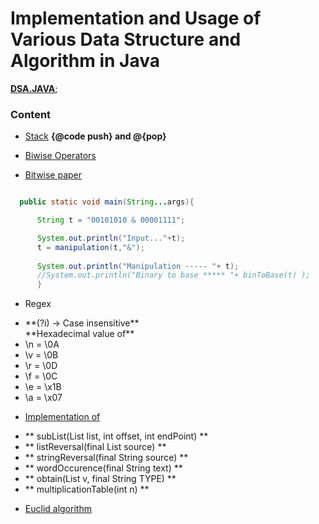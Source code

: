 # Implementation and Usage of Various Data Structure and Algorithm in Java

  **[DSA.JAVA](https://work-ps.herokuapp.com)**;

### Content 
 * [Stack](src/main/java/lang/java/dsa/stack/Stack.java)
	**{@code push} and @{pop}**

 * [Biwise Operators](src/main/java/lang/java/prac/Bitwise.java)
   <br/><li> <a href="https://amudabadmus.wordpress.com/2019/01/13/how-bitwise-operation-works-in-java/"> Bitwise paper</a></li>
  ```Java

	public static void main(String...args){

		String t = "00101010 & 00001111";

		System.out.println("Input..."+t);
		t = manipulation(t,"&"); 
		
		System.out.println("Manipulation ----- "+ t);
		//System.out.println("Binary to base ***** "+ binToBase(t) );
		}
  ``` 
  * Regex<br/>
    <li>**(?i) -> Case insensitive**</li>
    **Hexadecimal value of**
    <li>\n = \0A</li>
    <li>\v = \0B</li>
    <li>\r = \0D</li>
    <li>\f = \0C</li>
    <li>\e = \x1B</li>
    <li>\a = \x07</li>

  * [Implementation of](src/main/java/lang/java/prac/Implementation.java)
	<li>** subList(List<String> list, int offset, int endPoint) **
	</li><li>** listReversal(final List<String> source) **
	</li><li>** stringReversal(final String source) **
	</li><li>** wordOccurence(final String text) **
	</li><li>** obtain(List<T> v, final String TYPE) **
	</li><li>** multiplicationTable(int n) **
	</li>

   * [Euclid algorithm](https://amudabadmus.wordpress.com/2019/04/08/implementation-real-life-application-of-euclid-algorithmpaper/)
